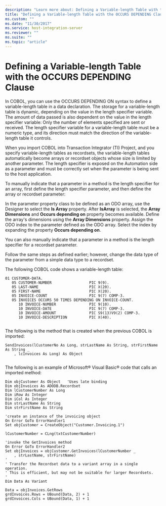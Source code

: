 ```yaml
---
description: "Learn more about: Defining a Variable-length Table with the OCCURS DEPENDING Clause"
title: "Defining a Variable-length Table with the OCCURS DEPENDING Clause"
ms.custom: ""
ms.date: "11/30/2017"
ms.service: host-integration-server
ms.reviewer: ""
ms.suite: ""
ms.topic: "article"
---
```

# Defining a Variable-length Table with the OCCURS DEPENDING Clause
In COBOL, you can use the OCCURS DEPENDING ON syntax to define a variable-length table in a data declaration. The storage for a variable-length table is dynamic, depending on the value in the length specifier variable. The amount of data passed is also dependent on the value in the length specifier variable: Only the number of elements specified are sent or received. The length specifier variable for a variable-length table must be a numeric type, and its direction must match the direction of the variable-length table it controls.  
  
 When you import COBOL into Transaction Integrator (TI) Project, and you specify variable-length tables as recordsets, the variable-length tables automatically become arrays or recordset objects whose size is limited by another parameter. The length specifier is exposed on the Automation side as a parameter and must be correctly set when the parameter is being sent to the host application.  
  
 To manually indicate that a parameter in a method is the length specifier for an array, first define the length specifier parameter, and then define the array or recordset parameter:  
  
 In the parameter property class to be defined as an ODO array, use the Designer to  select the **Is Array** property. After **IsArray** is selected, the **Array Dimensions** and **Occurs depending on** property becomes available. Define the array's dimensions using the **Array Dimensions** property. Assign the ODO index to the parameter defined as the ODO array. Select the index by expanding the property **Occurs depending on**.  
  
 You can also manually indicate that a parameter in a method is the length specifier for a recordset parameter.  
  
 Follow the same steps as defined earlier; however, change the data type of the parameter from a simple data type to a recordset.  
  
 The following COBOL code shows a variable-length table:  
  
```  
01 CUSTOMER-DATA.  
   05 CUSTOMER-NUMBER                 PIC 9(9).  
   05 LAST-NAME                       PIC X(20).  
   05 FIRST-NAME                      PIC X(20).  
   05 INVOICE-COUNT                   PIC 9(7) COMP-3.  
   05 INVOICES OCCURS 50 TIMES DEPENDING ON INVOICE-COUNT.  
      10 INVOICE-NUMBER               PIC 9(10).  
      10 INVOICE-DATE                 PIC 9(7) COMP-3.  
      10 INVOICE-AMOUNT               PIC S9(13)V9(2) COMP-3.  
      10 INVOICE-DESCRIPTION          PIC X(40).  
  
```  
  
 The following is the method that is created when the previous COBOL is imported:  
  
```  
SendInvoices(lCustomerNo As Long, strLastName As String, strFirstName As String _  
    , lcInvoices As Long) As Object  
  
```  
  
 The following is an example of Microsoft® Visual Basic® code that calls an imported method:  
  
```  
Dim objCustomer As Object   'Uses late binding  
Dim objInvoices As ADODB.Recordset  
Dim lCustomerNumber As Long  
Dim iRow As Integer  
Dim iCol As Integer  
Dim strLastName As String  
Dim strFirstName As String  
  
'create an instance of the invoicing object  
On Error GoTo ErrorHandler1  
Set objCustomer = CreateObject("Customer.Invoicing.1")  
  
lCustomerNumber = CLng(txtCustomerNumber)  
  
'invoke the GetInvoices method  
On Error GoTo ErrorHandler2  
Set objInvoices = objCustomer.GetInvoices(lCustomerNumber _  
    , strLastName, strFirstName)  
'  
' Transfer the Recordset data to a variant array in a single operation.  
' This is efficient, but may not be suitable for larger Recordsets.  
'  
Dim Data As Variant  
  
Data = objInvoices.GetRows  
grdInvoices.Rows = UBound(Data, 2) + 1  
grdInvoices.Cols = UBound(Data, 1) + 1  
  
```
